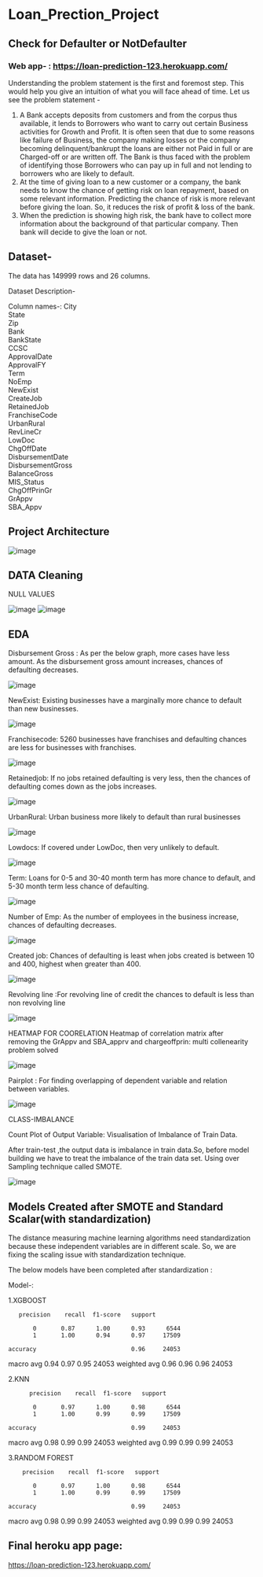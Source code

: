 # Loan_Prection_Project

## Check for Defaulter or NotDefaulter

### Web app- : https://loan-prediction-123.herokuapp.com/

Understanding the problem statement is the first and foremost step. This would help you give an intuition of what you will face ahead of time. Let us see the problem statement -

1. A Bank accepts deposits from customers and from the corpus thus available, it lends to Borrowers who want to carry out certain Business activities for Growth and Profit. It is often seen that due to some reasons like failure of Business, the company making losses or the company becoming delinquent/bankrupt the loans are either not Paid in full or are Charged-off or are written off. The Bank is thus faced with the problem of identifying those Borrowers who can pay up in full and not lending to borrowers who are likely to default.
2. At the time of giving loan to a new customer or a company, the bank needs to know the chance of getting risk on loan repayment, based on some relevant information.
Predicting the chance of risk is more relevant before giving the loan. So, it reduces the risk of profit & loss of the bank. 
3. When the prediction is showing high risk, the bank have to collect more information about the background of that particular company. Then bank will decide to give the loan or not.


## Dataset- 
The data has 149999 rows and 26 columns.

Dataset Description-

Column names-:
City                      
State                     
Zip                       
Bank                    
BankState               
CCSC                      
ApprovalDate              
ApprovalFY                
Term                      
NoEmp                     
NewExist                  
CreateJob                 
RetainedJob               
FranchiseCode             
UrbanRural                
RevLineCr                
LowDoc                    
ChgOffDate           
DisbursementDate        
DisbursementGross         
BalanceGross              
MIS_Status              
ChgOffPrinGr              
GrAppv                    
SBA_Appv                  



## Project Architecture


![image](https://user-images.githubusercontent.com/58631474/97906721-23d78d80-1d6a-11eb-96d4-274d61cdbfcd.png)

## DATA Cleaning                                

NULL VALUES

![image](https://user-images.githubusercontent.com/58631474/97907120-c98afc80-1d6a-11eb-8a11-9ac1074e4e03.png)
![image](https://user-images.githubusercontent.com/58631474/97907483-5d5cc880-1d6b-11eb-8a2b-d8ee68a53330.png)
## EDA

Disbursement Gross : As per the below graph, more cases have less amount.
        As the disbursement gross amount increases, chances of defaulting decreases.
        
![image](https://user-images.githubusercontent.com/58631474/97907455-546bf700-1d6b-11eb-83f0-62f53aa55c6b.png)     

NewExist: Existing businesses have a marginally more chance to default than new businesses.

![image](https://user-images.githubusercontent.com/58631474/97907570-7a919700-1d6b-11eb-9661-523a02e647dd.png)

Franchisecode:  5260 businesses have franchises and defaulting chances are less for businesses with franchises.

![image](https://user-images.githubusercontent.com/58631474/97907587-81b8a500-1d6b-11eb-8b7e-0b14b89e5bef.png)

Retainedjob:  If no jobs retained defaulting is very less, then the chances of defaulting comes down as the jobs increases.

![image](https://user-images.githubusercontent.com/58631474/97907607-88471c80-1d6b-11eb-97fe-7e87bb1b14ca.png)

UrbanRural: Urban business more likely to default than rural businesses

![image](https://user-images.githubusercontent.com/58631474/97907625-9006c100-1d6b-11eb-8c58-655fcd42671b.png)

Lowdocs: If covered under LowDoc, then very unlikely to default.

![image](https://user-images.githubusercontent.com/58631474/97907646-95fca200-1d6b-11eb-8b55-3b72221215a0.png)

Term: Loans for 0-5 and 30-40 month term has more chance to default, and 5-30 month term less chance of defaulting.

![image](https://user-images.githubusercontent.com/58631474/97907655-9c8b1980-1d6b-11eb-9587-4ba82abf0152.png)

Number of Emp: As the number of employees in the business increase, chances of defaulting decreases.

![image](https://user-images.githubusercontent.com/58631474/97907676-a3199100-1d6b-11eb-9a78-3da1c66d1ff4.png)


Created job: Chances of defaulting is least when jobs created is between 10 and 400, highest when greater than 400.

![image](https://user-images.githubusercontent.com/58631474/97908689-0821b680-1d6d-11eb-8e50-819f97b33c7c.png)

Revolving line :For revolving line of credit the chances to default is less than non revolving line

![image](https://user-images.githubusercontent.com/58631474/97908701-0ce66a80-1d6d-11eb-88c0-d838012dc2ee.png)

HEATMAP FOR COORELATION
Heatmap of correlation matrix after removing the GrAppv and SBA_apprv and chargeoffprin: multi collenearity problem solved

![image](https://user-images.githubusercontent.com/58631474/97908744-1e2f7700-1d6d-11eb-9c8a-6cb3752a5f01.png)

Pairplot : For finding overlapping of dependent variable and relation between variables.

![image](https://user-images.githubusercontent.com/58631474/97908775-28517580-1d6d-11eb-8572-a4ccb5549fe1.png)

CLASS-IMBALANCE

Count Plot of Output Variable: Visualisation of Imbalance of Train Data.

After train-test ,the output data is imbalance in train data.So, before model building we have to treat the imbalance of the train data set. Using over Sampling technique called SMOTE.


![image](https://user-images.githubusercontent.com/58631474/97908882-5040d900-1d6d-11eb-9ee2-cb894b70cdb2.png)

  ## Models Created after SMOTE and Standard Scalar(with standardization)
   
The distance measuring machine learning algorithms need standardization because these independent variables are in different scale. So, we are fixing the scaling issue with standardization technique.

 
The below models have been completed after standardization :
      

Model-:


1.XGBOOST 
 
       precision    recall  f1-score   support

           0       0.87      1.00      0.93      6544
           1       1.00      0.94      0.97     17509

    accuracy                           0.96     24053
   macro avg       0.94      0.97      0.95     24053
weighted avg       0.96      0.96      0.96     24053


2.KNN

          precision    recall  f1-score   support

           0       0.97      1.00      0.98      6544
           1       1.00      0.99      0.99     17509

    accuracy                           0.99     24053
   macro avg       0.98      0.99      0.99     24053
weighted avg       0.99      0.99      0.99     24053


3.RANDOM FOREST

        precision    recall  f1-score   support

           0       0.97      1.00      0.98      6544
           1       1.00      0.99      0.99     17509

    accuracy                           0.99     24053
   macro avg       0.98      0.99      0.99     24053
weighted avg       0.99      0.99      0.99     24053


## Final heroku app page:
https://loan-prediction-123.herokuapp.com/

